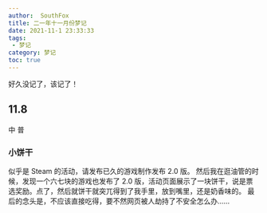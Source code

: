 ```yaml
---
author:  SouthFox
title: 二一年十一月份梦记
date: 2021-11-1 23:33:33
tags:
 - 梦记
category: 梦记
toc: true
---
```

好久没记了，该记了！

<!-- more -->

## 11.8

中 普
### 小饼干
似乎是 Steam 的活动，请发布已久的游戏制作发布 2.0 版。
然后我在逛油管的时候，发现一个六七块的游戏也发布了 2.0 版，活动页面展示了一块饼干，说是票选奖励。点了，然后就饼干就突兀得到了我手里，放到嘴里，还是奶香味的。
最后的念头是，不应该直接吃得，要不然网页被人劫持了不安全怎么办……
